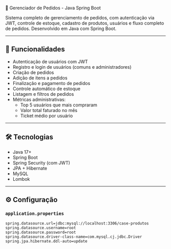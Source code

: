 🛒 Gerenciador de Pedidos - Java Spring Boot

Sistema completo de gerenciamento de pedidos, com autenticação via JWT, controle de estoque, cadastro de produtos, usuários e fluxo completo de pedidos. Desenvolvido em Java com Spring Boot.

---

## 🚀 Funcionalidades

- Autenticação de usuários com JWT
- Registro e login de usuários (comuns e administradores)
- Criação de pedidos
- Adição de itens a pedidos
- Finalização e pagamento de pedidos
- Controle automático de estoque
- Listagem e filtros de pedidos
- Métricas administrativas:
  - Top 5 usuários que mais compraram
  - Valor total faturado no mês
  - Ticket médio por usuário

---

## 🛠️ Tecnologias

- Java 17+
- Spring Boot
- Spring Security (com JWT)
- JPA + Hibernate
- MySQL
- Lombok

---

## ⚙️ Configuração

### `application.properties`

```properties
spring.datasource.url=jdbc:mysql://localhost:3306/case-produtos
spring.datasource.username=root
spring.datasource.password=root
spring.datasource.driver-class-name=com.mysql.cj.jdbc.Driver
spring.jpa.hibernate.ddl-auto=update
